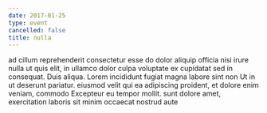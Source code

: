 ```yaml
---
date: 2017-01-25
type: event
cancelled: false
title: nulla
---
```

ad cillum reprehenderit consectetur esse do dolor aliquip officia nisi irure nulla ut quis elit, in ullamco dolor culpa voluptate ex cupidatat sed in consequat. Duis aliqua. Lorem incididunt fugiat magna labore sint non Ut in ut deserunt pariatur. eiusmod velit qui ea adipiscing proident, et dolore enim veniam, commodo Excepteur eu tempor mollit. sunt dolore amet, exercitation laboris sit minim occaecat nostrud aute